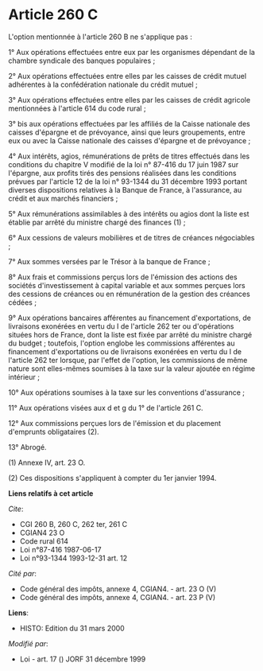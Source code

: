 # Article 260 C

L'option mentionnée à l'article 260 B ne s'applique pas :

1° Aux opérations effectuées entre eux par les organismes dépendant de la chambre syndicale des banques populaires ;

2° Aux opérations effectuées entre elles par les caisses de crédit mutuel adhérentes à la confédération nationale du crédit
mutuel ;

3° Aux opérations effectuées entre elles par les caisses de crédit agricole mentionnées à l'article 614 du code rural ;

3° bis aux opérations effectuées par les affiliés de la Caisse nationale des caisses d'épargne et de prévoyance, ainsi que
leurs groupements, entre eux ou avec la Caisse nationale des caisses d'épargne et de prévoyance ;

4° Aux intérêts, agios, rémunérations de prêts de titres effectués dans les conditions du chapitre V  modifié de la loi n°
87-416 du 17 juin 1987 sur l'épargne, aux profits tirés des pensions réalisées dans les conditions prévues par l'article 12
de la loi n° 93-1344 du 31 décembre 1993 portant diverses dispositions relatives à la Banque de France, à l'assurance, au
crédit et aux marchés financiers ;

5° Aux rémunérations assimilables à des intérêts ou agios dont la liste est établie par arrêté du ministre chargé des
finances (1) ;

6° Aux cessions de valeurs mobilières et de titres de créances négociables ;

7° Aux sommes versées par le Trésor à la banque de France ;

8° Aux frais et commissions perçus lors de l'émission des actions des sociétés d'investissement à capital variable et aux
sommes perçues lors des cessions de créances ou en rémunération de la gestion des créances cédées ;

9° Aux opérations bancaires afférentes au financement d'exportations, de livraisons exonérées en vertu du I de l'article 262
ter ou d'opérations situées hors de France, dont la liste est fixée par arrêté du ministre chargé du budget ; toutefois,
l'option englobe les commissions afférentes au financement d'exportations ou de livraisons exonérées en vertu du I de
l'article 262 ter lorsque, par l'effet de l'option, les commissions de même nature sont elles-mêmes soumises à la taxe sur la
valeur ajoutée en régime intérieur ;

10° Aux opérations soumises à la taxe sur les conventions d'assurance ;

11° Aux opérations visées aux d et g du 1° de l'article 261 C.

12° Aux commissions perçues lors de l'émission et du placement d'emprunts obligataires (2).

13° Abrogé.

(1) Annexe IV, art. 23 O.

(2) Ces dispositions s'appliquent à compter du 1er janvier 1994.

**Liens relatifs à cet article**

_Cite_:

  - CGI 260 B, 260 C, 262 ter, 261 C
  - CGIAN4 23 O
  - Code rural 614
  - Loi n°87-416 1987-06-17
  - Loi n°93-1344 1993-12-31 art. 12

_Cité par_:

  - Code général des impôts, annexe 4, CGIAN4. - art. 23 O (V)
  - Code général des impôts, annexe 4, CGIAN4. - art. 23 P (V)

**Liens**:

  - HISTO: Edition du 31 mars 2000

_Modifié par_:

  - Loi - art. 17 () JORF 31 décembre 1999
